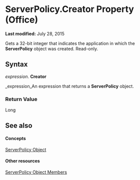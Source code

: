 
# ServerPolicy.Creator Property (Office)

 **Last modified:** July 28, 2015

Gets a 32-bit integer that indicates the application in which the  **ServerPolicy** object was created. Read-only.

## Syntax

 _expression_. **Creator**

 _expression_An expression that returns a  **ServerPolicy** object.


### Return Value

Long


## See also


#### Concepts


 [ServerPolicy Object](ce2a63d2-5deb-b94b-45d7-ed84e9be7deb.md)
#### Other resources


 [ServerPolicy Object Members](ed14d9a8-6159-f175-9078-181331ebfb03.md)
